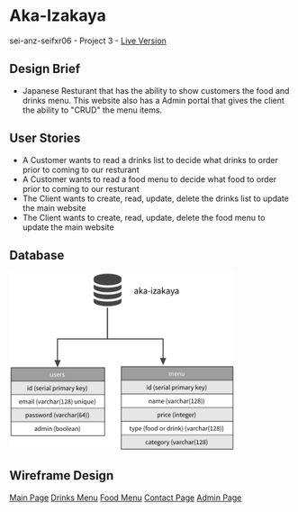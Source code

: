 # Aka-Izakaya

sei-anz-seifxr06 - Project 3 - [Live Version](https://aka-izakaya.herokuapp.com/)

## Design Brief

- Japanese Resturant that has the ability to show customers the food and drinks menu. This website also has a Admin portal that gives the client the ability to "CRUD" the menu items.

## User Stories

- A Customer wants to read a drinks list to decide what drinks to order prior to coming to our resturant
- A Customer wants to read a food menu to decide what food to order prior to coming to our resturant
- The Client wants to create, read, update, delete the drinks list to update the main website
- The Client wants to create, read, update, delete the food menu to update the main website

## Database

<img src="./client/assets/readme/database.webp" width="400px">

## Wireframe Design

[Main Page](./client/assets/readme/main-page.webp)
[Drinks Menu](./client/assets/readme/drinks-menu.webp)
[Food Menu](./client/assets/readme/food-menu.webp)
[Contact Page](./client/assets/readme/contact.webp)
[Admin Page](./client/assets/readme/admin.webp)
